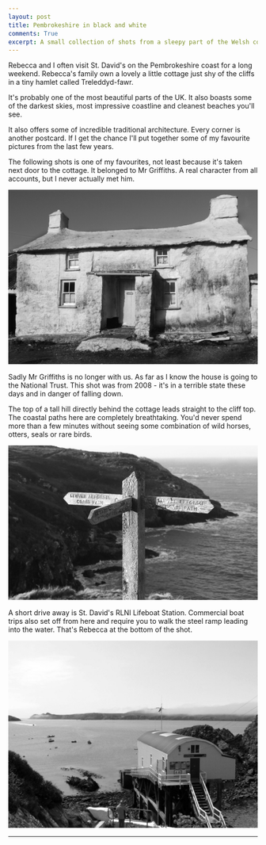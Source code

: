 ```yaml
---
layout: post
title: Pembrokeshire in black and white
comments: True
excerpt: A small collection of shots from a sleepy part of the Welsh countryside
---
```


Rebecca and I often visit St. David's on the Pembrokeshire coast for a long weekend. Rebecca's family own a lovely a little cottage just shy of the cliffs in a tiny hamlet called Treleddyd-fawr. 

It's probably one of the most beautiful parts of the UK. It also boasts some of the darkest skies, most impressive coastline and cleanest beaches you'll see.

It also offers some of incredible traditional architecture. Every corner is another postcard. If I get the chance I'll put together some of my favourite pictures from the last few years.

The following shots is one of my favourites, not least because it's taken next door to the cottage. It belonged to Mr Griffiths. A real character from all accounts, but I never actually met him.

![Mr Griffiths house, next door](/assets/mr_griffiths_house_wales.jpg "Mr Griffiths' house, next door")

<!-- more --> 

Sadly Mr Griffiths is no longer with us. As far as I know the house is going to the National Trust. This shot was from 2008 - it's in a terrible state these days and in danger of falling down.

The top of a tall hill directly behind the cottage leads straight to the cliff top. The coastal paths here are completely breathtaking. You'd never spend more than a few minutes without seeing some combination of wild horses, otters, seals or rare birds.

![The coastal path behind the cottage](/assets/costal_path_wales.jpg "The coastal path behind the cottage")

A short drive away is St. David's RLNI Lifeboat Station. Commercial boat trips also set off from here and require you to walk the steel ramp leading into the water. That's Rebecca at the bottom of the shot.

![St. David's Lifeboat Station](/assets/lifeboat_station_wales_bw.jpg "Bright red roof not shown here")

---